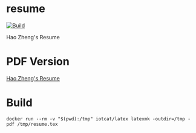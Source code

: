# resume
[![Build](https://github.com/HaoZhengs/resume/actions/workflows/build.yml/badge.svg)](https://github.com/HaoZhengs/resume/actions/workflows/build.yml)

Hao Zheng's Resume

# PDF Version

[Hao Zheng's Resume](https://haozhengs.github.io/resume/resume.pdf)


# Build
```shell
docker run --rm -v "$(pwd):/tmp" iotcat/latex latexmk -outdir=/tmp -pdf /tmp/resume.tex
```
